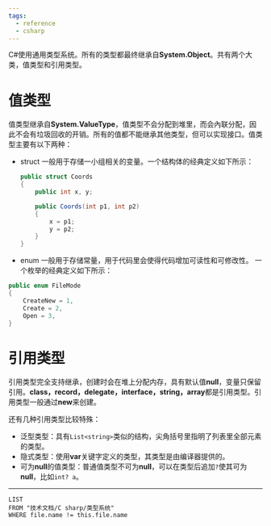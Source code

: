```yaml
---
tags:
  - reference
  - csharp
---
```

C#使用通用类型系统。所有的类型都最终继承自**System.Object**。共有两个大类，值类型和引用类型。

# 值类型

值类型继承自**System.ValueType**，值类型不会分配到堆里，而会內联分配，因此不会有垃圾回收的开销。所有的值都不能继承其他类型，但可以实现接口。值类型主要有以下两种：

- struct
	一般用于存储一小组相关的变量。一个结构体的经典定义如下所示：

	```csharp
	public struct Coords
	{
		public int x, y;
	
		public Coords(int p1, int p2)
		{
			x = p1;
			y = p2;
		}
	}
	```

- enum
一般用于存储常量，用于代码里会使得代码增加可读性和可修改性。 一个枚举的经典定义如下所示：

```csharp
public enum FileMode
{
	CreateNew = 1,
	Create = 2,
	Open = 3,
}
```


# 引用类型

引用类型完全支持继承，创建时会在堆上分配内存，具有默认值**null**，变量只保留引用。**class，record，delegate，interface，string，array**都是引用类型。引用类型一般通过**new**来创建。

还有几种引用类型比较特殊：
- 泛型类型：具有`List<string>`类似的结构，尖角括号里指明了列表里全部元素的类型。
- 隐式类型：使用**var**关键字定义的类型，其类型是由编译器提供的。
- 可为**null**的值类型：普通值类型不可为**null**，可以在类型后追加`?`使其可为**null**，比如`int? a`。

---

```dataview
LIST
FROM "技术文档/C sharp/类型系统"
WHERE file.name != this.file.name
```